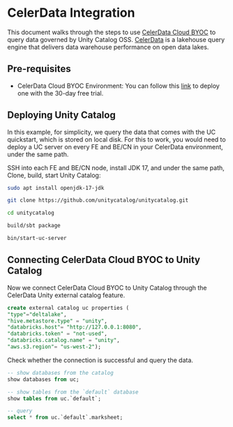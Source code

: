# CelerData Integration

This document walks through the steps to use [CelerData Cloud BYOC](https://cloud.celerdata.com) to query data
governed by Unity Catalog OSS. [CelerData](https://celerdata.com) is a lakehouse query engine that delivers data
warehouse performance on open data lakes.

## Pre-requisites

- CelerData Cloud BYOC Environment: You can follow this [link](https://cloud.celerdata.com) to deploy one with the
    30-day free trial.

## Deploying Unity Catalog

In this example, for simplicity, we query the data that comes with the  UC quickstart, which is stored on local disk.
For this to work, you would need to deploy a UC server on every FE and BE/CN in your CelerData environment, under the
same path.

SSH into each FE and BE/CN node, install JDK 17, and under the same path, Clone, build, start Unity Catalog:

```sh
sudo apt install openjdk-17-jdk

git clone https://github.com/unitycatalog/unitycatalog.git

cd unitycatalog

build/sbt package

bin/start-uc-server
```

## Connecting CelerData Cloud BYOC to Unity Catalog

Now we connect CelerData Cloud BYOC to Unity Catalog through the CelerData Unity external catalog feature.

```SQL
create external catalog uc properties (
"type"="deltalake",
"hive.metastore.type" = "unity",
"databricks.host"= "http://127.0.0.1:8080",
"databricks.token" = "not-used",
"databricks.catalog.name" = "unity",
"aws.s3.region"= "us-west-2");
```

Check whether the connection is successful and query the data.

```SQL
-- show databases from the catalog
show databases from uc;

-- show tables from the `default` database
show tables from uc.`default`;

-- query
select * from uc.`default`.marksheet;
```
